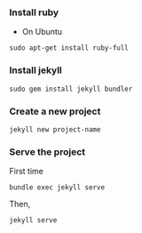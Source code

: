 ### Install ruby
* On Ubuntu
```shell script
sudo apt-get install ruby-full
```

### Install jekyll
```shell script
sudo gem install jekyll bundler
```

### Create a new project
```shell script
jekyll new project-name
```

### Serve the project
First time
```shell script
bundle exec jekyll serve
```
Then,
```shell script
jekyll serve
```
